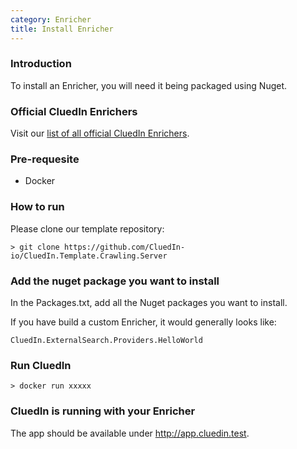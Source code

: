 ```yaml
---
category: Enricher
title: Install Enricher
---
```


### Introduction

To install an Enricher, you will need it being packaged using Nuget.

### Official CluedIn Enrichers

Visit our [list of all official CluedIn Enrichers](https://cluedin-marketplace.herokuapp.com/search?type=enricher).


### Pre-requesite

- Docker

### How to run

Please clone our template repository:

```shell
> git clone https://github.com/CluedIn-io/CluedIn.Template.Crawling.Server
```

### Add the nuget package you want to install

In the Packages.txt, add all the Nuget packages you want to install.

If you have build a custom Enricher, it would generally looks like:

```
CluedIn.ExternalSearch.Providers.HelloWorld
```

### Run CluedIn

```shell
> docker run xxxxx
```

### CluedIn is running with your Enricher

The app should be available under http://app.cluedin.test.